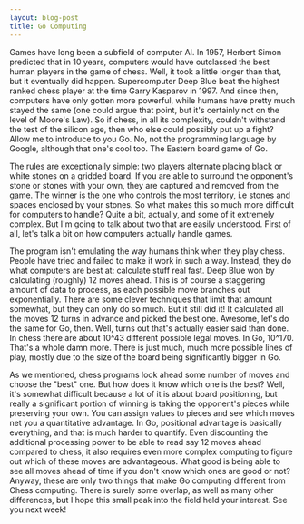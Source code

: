 ```yaml
---
layout: blog-post
title: Go Computing
---
```

Games have long been a subfield of computer AI. In 1957, Herbert Simon predicted that in 10 years, computers would have outclassed the best human players in the game of chess. Well, it took a little longer than that, but it eventually did happen. Supercomputer Deep Blue beat the highest ranked chess player at the time Garry Kasparov in 1997. And since then, computers have only gotten more powerful, while humans have pretty much stayed the same (one could argue that point, but it's certainly not on the level of Moore's Law). So if chess, in all its complexity, couldn't withstand the test of the silicon age, then who else could possibly put up a fight? Allow me to introduce to you Go. No, not the programming language by Google, although that one's cool too. The Eastern board game of Go.

The rules are exceptionally simple: two players alternate placing black or white stones on a gridded board. If you are able to surround the opponent's stone or stones with your own, they are captured and removed from the game. The winner is the one who controls the most territory, i.e stones and spaces enclosed by your stones. So what makes this so much more difficult for computers to handle? Quite a bit, actually, and some of it extremely complex. But I'm going to talk about two that are easily understood. First of all, let's talk a bit on how computers actually handle games.

The program isn't emulating the way humans think when they play chess. People have tried and failed to make it work in such a way. Instead, they do what computers are best at: calculate stuff real fast. Deep Blue won by calculating (roughly) 12 moves ahead. This is of course a staggering amount of data to process, as each possible move branches out exponentially. There are some clever techniques that limit that amount somewhat, but they can only do so much. But it still did it! It calculated all the moves 12 turns in advance and picked the best one. Awesome, let's do the same for Go, then. Well, turns out that's actually easier said than done. In chess there are about 10^43 different possible legal moves. In Go, 10^170. That's a whole damn more. There is just much, much more possible lines of play, mostly due to the size of the board being significantly bigger in Go.

As we mentioned, chess programs look ahead some number of moves and choose the "best" one. But how does it know which one is the best? Well, it's somewhat difficult because a lot of it is about board positioning, but really a significant portion of winning is taking the opponent's pieces while preserving your own. You can assign values to pieces and see which moves net you a quantitative advantage. In Go, positional advantage is basically everything, and that is much harder to quantify. Even discounting the additional processing power to be able to read say 12 moves ahead compared to chess, it also requires even more complex computing to figure out which of these moves are advantageous. What good is being able to see all moves ahead of time if you don't know which ones are good or not? Anyway, these are only two things that make Go computing different from Chess computing. There is surely some overlap, as well as many other differences, but I hope this small peak into the field held your interest. See you next week!
